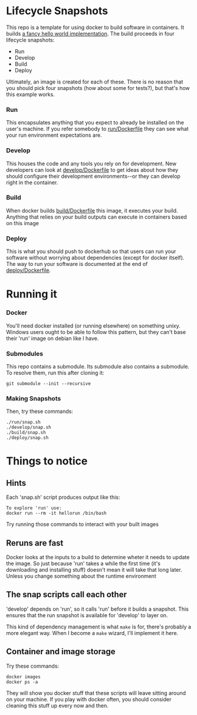 # Lifecycle Snapshots

This repo is a template for using docker to build software in containers.  It builds [a fancy hello world implementation](https://github.com/MatrixManAtYrService/hello-cpp-linwin).  The build proceeds in four lifecycle snapshots:
- Run
- Develop
- Build
- Deploy

Ultimately, an image is created for each of these.  There is no reason that you should pick four snapshots (how about some for tests?), but that's how this example works.

### Run
This encapsulates anything that you expect to already be installed on the user's machine.  If you refer somebody to [run/Dockerfile](run/Dockerfile) they can see what your run environment expectations are.

### Develop 
This houses the code and any tools you rely on for development.  New developers can look at [develop/Dockerfile](develop/Dockerfile) to get ideas about how they should configure their development environments--or they can develop right in the container.

### Build
When docker builds [build/Dockerfile](build/Dockerfile) this image, it executes your build.  Anything that relies on your build outputs can execute in containers based on this image

### Deploy
This is what you should push to dockerhub so that users can run your software without worrying about dependencies (except for docker itself).  The way to run your software is documented at the end of [deploy/Dockerfile](deploy/Dockerfile).

# Running it

### Docker

You'll need docker installed (or running elsewhere) on something unixy.  Windows users ought to be able to follow this pattern, but they can't base their 'run' image on debian like I have.

### Submodules

This repo contains a submodule.  Its submodule also contains a submodule.  To resolve them, run this after cloning it:

    git submodule --init --recursive

### Making Snapshots

Then, try these commands:

    ./run/snap.sh
    ./develop/snap.sh
    ./build/snap.sh
    ./deploy/snap.sh

# Things to notice

## Hints
Each 'snap.sh' script produces output like this:

    To explore 'run' use:
    docker run --rm -it hellorun /bin/bash

Try running those commands to interact with your built images

## Reruns are fast

Docker looks at the inputs to a build to determine wheter it needs to update the image.  So just because 'run' takes a while the first time (it's downloading and installing stuff) doesn't mean it will take that long later.  Unless you change something about the runtime environment

## The snap scripts call each other

'develop' depends on 'run', so it calls 'run' before it builds a snapshot.  This ensures that the run snapshot is available for 'develop' to layer on.

This kind of dependency management is what `make` is for, there's probably a more elegant way.  When I become a `make` wizard, I'll implement it here.

## Container and image storage
Try these commands:

    docker images
    docker ps -a

They will show you docker stuff that these scripts will leave sitting around on your machine.  If you play with docker often, you should consider cleaning this stuff up every now and then.




